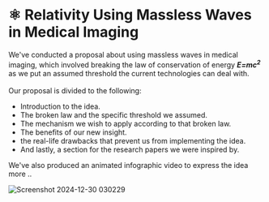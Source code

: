 # ⚛️ Relativity Using Massless Waves in Medical Imaging
We've conducted a proposal about using massless waves in medical imaging, which involved breaking the law of conservation of energy **_E=mc<sup>2</sup>_** as we put an assumed 
threshold the current technologies can deal with.<br><br>
Our proposal is divided to the following:
- Introduction to the idea.
- The broken law and the specific threshold we assumed.
- The mechanism we wish to apply according to that broken law.
- The benefits of our new insight.
- the real-life drawbacks that prevent us from implementing the idea.
- And lastly, a section for the research papers we were inspired by.
  
We've also produced an animated infographic video to express the idea more ..
  <br>

![Screenshot 2024-12-30 030229](https://github.com/user-attachments/assets/dfdcbc5a-9bc6-44a9-bf11-739ce53b9b22)
